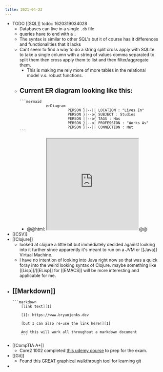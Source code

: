 ```yaml
---
title: 2021-04-23
---
```


- TODO [[SQL]] 
  todo:: 1620319034028
	- Databases can live in a single `.db` file
	- queries have to end with a `;`
	- The syntax is similar to other SQL's but it of course has it differences and functionalities that it lacks
	- Cant seem to find a way to do a string split cross apply with SQLite to take a single column with a string of values comma separated to split them then cross apply them to list and then filter/aggregate them.
		- This is making me rely more of more tables in the relational model v.s. robust functions.
	- Current ER diagram looking like this:
		-
		  ```mermaid
		  			  erDiagram
		  			            PERSON }|--|| LOCATION : "Lives In"
		  			            PERSON }|--o{ SUBJECT : Studies
		  			            PERSON ||--o{ TAGS : Has
		  			            PERSON }|--o| PROFESSION : "Works As"
		  			            PERSON }|--|| CONNECTION : Met
		  ```
		- @@html: <iframe  src="https://mermaid.ink/img/eyJjb2RlIjoiZXJEaWFncmFtXG4gICAgICAgICAgUEVSU09OIH18LS18fCBMT0NBVElPTiA6IFwiTGl2ZXMgSW5cIlxuICAgICAgICAgIFBFUlNPTiB9fC0tb3sgU1VCSkVDVCA6IFN0dWRpZXNcbiAgICAgICAgICBQRVJTT04gfHwtLW97IFRBR1MgOiBIYXNcbiAgICAgICAgICBQRVJTT04gfXwtLW98IFBST0ZFU1NJT04gOiBcIldvcmtzIEFzXCJcbiAgICAgICAgICBQRVJTT04gfXwtLXx8IENPTk5FQ1RJT04gOiBNZXQiLCJtZXJtYWlkIjp7fSwidXBkYXRlRWRpdG9yIjpmYWxzZX0" height=300></iframe>@@
- [[CSV]]
- [[Clojure]]
	- looked at clojure a little bit but immediately decided against looking into it further since apparently it's meant to run on a JVM or [[Java]] Virtual Machine.
	- I have no intention of looking into Java right now so that was a quick foray into the weird looking syntax of Clojure. maybe something like [[Lisp]]/[[ELisp]] for [[EMACS]] will be more interesting and applicable for me.
- [[Markdown]]
	-
	  ```markdown
	  	  [link text][1]
	  	  
	  	  [1]: https://www.bryanjenks.dev
	  	  
	  	  [but I can also re-use the link here!][1]
	  	  
	  	  And this will work all throughout a markdown document
	  	  ```
- [[CompTIA A+]]
	- Core2 1002 completed [this udemy course](https://www.udemy.com/course/comptia-220-1002-exam/) to prep for the exam.
- [[Git]]
	- Found [this GREAT graphical walkthrough tool](https://learngitbranching.js.org/) for learning git
-